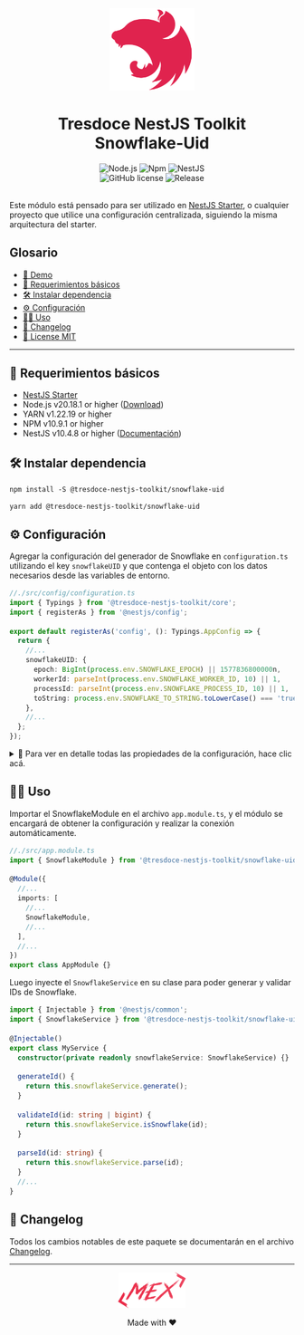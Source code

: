 <div align="center">
    <img alt="nestjs-logo" width="150" height="auto" src="https://raw.githubusercontent.com/tresdoce/tresdoce-nestjs-toolkit/master/.readme-static/iso-nestjs.svg" />
    <h1>Tresdoce NestJS Toolkit<br/>Snowflake-Uid</h1>
</div>

<div align="center">
    <img src="https://img.shields.io/static/v1.svg?style=flat&label=NodeJS&message=v20.18.1&labelColor=339933&color=757575&logoColor=FFFFFF&logo=Node.js" alt="Node.js"/>
    <img src="https://img.shields.io/static/v1.svg?style=flat&label=NPM&message=v10.9.1&labelColor=CB3837&logoColor=FFFFFF&color=757575&logo=npm" alt="Npm"/>
    <img src="https://img.shields.io/static/v1.svg?style=flat&label=NestJS&message=v10.4.8&labelColor=E0234E&logoColor=FFFFFF&color=757575&logo=Nestjs" alt="NestJS"/><br/>
    <img src="https://img.shields.io/github/license/tresdoce/tresdoce-nestjs-toolkit?style=flat" alt="GitHub license" >
    <img alt="Release" src="https://img.shields.io/npm/v/@tresdoce-nestjs-toolkit/snowflake-uid.svg">
    <br/>
</div>
<br/>

Este módulo está pensado para ser utilizado en [NestJS Starter](https://github.com/rudemex/nestjs-starter), o cualquier
proyecto que utilice una configuración centralizada, siguiendo la misma arquitectura del starter.

## Glosario

- [🥳 Demo](https://nestjs-starter.tresdoce.com.ar/v1/docs)
- [📝 Requerimientos básicos](#basic-requirements)
- [🛠️ Instalar dependencia](#install-dependencies)
- [⚙️ Configuración](#configurations)
- [👨‍💻 Uso](#use)
- [📄 Changelog](./CHANGELOG.md)
- [📜 License MIT](./license.md)

---

<a name="basic-requirements"></a>

## 📝 Requerimientos básicos

- [NestJS Starter](https://github.com/rudemex/nestjs-starter)
- Node.js v20.18.1 or higher ([Download](https://nodejs.org/es/download/))
- YARN v1.22.19 or higher
- NPM v10.9.1 or higher
- NestJS v10.4.8 or higher ([Documentación](https://nestjs.com/))

<a name="install-dependencies"></a>

## 🛠️ Instalar dependencia

```
npm install -S @tresdoce-nestjs-toolkit/snowflake-uid
```

```
yarn add @tresdoce-nestjs-toolkit/snowflake-uid
```

<a name="configurations"></a>

## ⚙️ Configuración

Agregar la configuración del generador de Snowflake en `configuration.ts` utilizando el key `snowflakeUID` y que contenga el
objeto con los datos necesarios desde las variables de entorno.

```typescript
//./src/config/configuration.ts
import { Typings } from '@tresdoce-nestjs-toolkit/core';
import { registerAs } from '@nestjs/config';

export default registerAs('config', (): Typings.AppConfig => {
  return {
    //...
    snowflakeUID: {
      epoch: BigInt(process.env.SNOWFLAKE_EPOCH) || 1577836800000n,
      workerId: parseInt(process.env.SNOWFLAKE_WORKER_ID, 10) || 1,
      processId: parseInt(process.env.SNOWFLAKE_PROCESS_ID, 10) || 1,
      toString: process.env.SNOWFLAKE_TO_STRING.toLowerCase() === 'true',
    },
    //...
  };
});
```

<details>
<summary>💬 Para ver en detalle todas las propiedades de la configuración, hace clic acá.</summary>

`epoch`: Es el tiempo de inicio en milisegundos desde el cual se generarán los IDs.

- Type: `BigInt`
- Required: `false`

`workerId`: Es el ID del worker que generará los IDs.

- Type: `Number`
- Required: `false`
- Default: `1`

`processId`: Es el ID del proceso que generará los IDs.

- Type: `Number`
- Required: `false`
- Default: `1`

`toString`: Indica si el ID generado debe ser convertido a string.

- Type: `Boolean`
- Required: `false`
- Default: `false`

</details>

<a name="use"></a>

## 👨‍💻 Uso

Importar el SnowflakeModule en el archivo `app.module.ts`, y el módulo se encargará de obtener la configuración y realizar
la conexión automáticamente.

```typescript
//./src/app.module.ts
import { SnowflakeModule } from '@tresdoce-nestjs-toolkit/snowflake-uid';

@Module({
  //...
  imports: [
    //...
    SnowflakeModule,
    //...
  ],
  //...
})
export class AppModule {}
```

Luego inyecte el `SnowflakeService` en su clase para poder generar y validar IDs de Snowflake.

```typescript
import { Injectable } from '@nestjs/common';
import { SnowflakeService } from '@tresdoce-nestjs-toolkit/snowflake-uid';

@Injectable()
export class MyService {
  constructor(private readonly snowflakeService: SnowflakeService) {}

  generateId() {
    return this.snowflakeService.generate();
  }

  validateId(id: string | bigint) {
    return this.snowflakeService.isSnowflake(id);
  }

  parseId(id: string) {
    return this.snowflakeService.parse(id);
  }
  //...
}
```

## 📄 Changelog

Todos los cambios notables de este paquete se documentarán en el archivo [Changelog](./CHANGELOG.md).

---

<div align="center">
    <a href="mailto:mdelgado@tresdoce.com.ar" target="_blank" alt="Send an email">
        <img src="https://raw.githubusercontent.com/tresdoce/tresdoce-nestjs-toolkit/ab924d5bdd9a9b9acb3ca5721d4ce977c6b7f680/.readme-static/logo-mex-red.svg" width="120" alt="Logo - Mex" />
    </a><br/>
    <p>Made with ❤</p>
</div>
